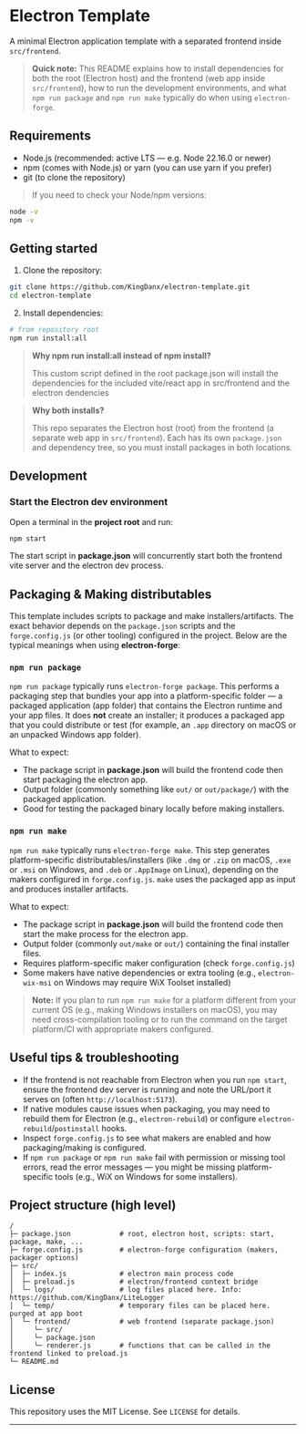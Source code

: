# Electron Template

A minimal Electron application template with a separated frontend inside `src/frontend`.

> **Quick note:** This README explains how to install dependencies for both the root (Electron host) and the frontend (web app inside `src/frontend`), how to run the development environments, and what `npm run package` and `npm run make` typically do when using `electron-forge`.


## Requirements

- Node.js (recommended: active LTS — e.g. Node 22.16.0 or newer)
- npm (comes with Node.js) or yarn (you can use yarn if you prefer)
- git (to clone the repository)

> If you need to check your Node/npm versions:

```bash
node -v
npm -v
```
## Getting started

1. Clone the repository:

```bash
git clone https://github.com/KingDanx/electron-template.git
cd electron-template
```

2. Install dependencies:

```bash
# from repository root
npm run install:all
```
> **Why npm run install:all instead of npm install?**
>
> This custom script defined in the root package.json will install the dependencies for the included vite/react app in src/frontend and the electron dendencies   

> **Why both installs?**  
>
> This repo separates the Electron host (root) from the frontend (a separate web app in `src/frontend`). Each has its own `package.json` and dependency tree, so you must install packages in both locations.


## Development

### Start the Electron dev environment

Open a terminal in the **project root** and run:

```bash
npm start
```

The start script in **package.json** will concurrently start both the frontend vite server and the electron dev process.

## Packaging & Making distributables

This template includes scripts to package and make installers/artifacts. The exact behavior depends on the `package.json` scripts and the `forge.config.js` (or other tooling) configured in the project. Below are the typical meanings when using **electron-forge**:

### `npm run package`

`npm run package` typically runs `electron-forge package`. This performs a packaging step that bundles your app into a platform-specific folder — a packaged application (app folder) that contains the Electron runtime and your app files. It does **not** create an installer; it produces a packaged app that you could distribute or test (for example, an `.app` directory on macOS or an unpacked Windows app folder).

What to expect:
- The package script in **package.json** will build the frontend code then start packaging the electron app.
- Output folder (commonly something like `out/` or `out/package/`) with the packaged application.
- Good for testing the packaged binary locally before making installers.

### `npm run make`

`npm run make` typically runs `electron-forge make`. This step generates platform-specific distributables/installers (like `.dmg` or `.zip` on macOS, `.exe` or `.msi` on Windows, and `.deb` or `.AppImage` on Linux), depending on the makers configured in `forge.config.js`. `make` uses the packaged app as input and produces installer artifacts.

What to expect:
-  The package script in **package.json** will build the frontend code then start the make process for the electron app.
- Output folder (commonly `out/make` or `out/`) containing the final installer files.
- Requires platform-specific maker configuration (check `forge.config.js`)
- Some makers have native dependencies or extra tooling (e.g., `electron-wix-msi` on Windows may require WiX Toolset installed)

> **Note:** If you plan to run `npm run make` for a platform different from your current OS (e.g., making Windows installers on macOS), you may need cross-compilation tooling or to run the command on the target platform/CI with appropriate makers configured.


## Useful tips & troubleshooting

- If the frontend is not reachable from Electron when you run `npm start`, ensure the frontend dev server is running and note the URL/port it serves on (often `http://localhost:5173`).
- If native modules cause issues when packaging, you may need to rebuild them for Electron (e.g., `electron-rebuild`) or configure `electron-rebuild`/`postinstall` hooks.
- Inspect `forge.config.js` to see what makers are enabled and how packaging/making is configured.
- If `npm run package` or `npm run make` fail with permission or missing tool errors, read the error messages — you might be missing platform-specific tools (e.g., WiX on Windows for some installers).


## Project structure (high level)

```
/
├─ package.json            # root, electron host, scripts: start, package, make, ...
├─ forge.config.js         # electron-forge configuration (makers, packager options)
├─ src/
│  ├─ index.js             # electron main process code
│  ├─ preload.js           # electron/frontend context bridge
│  └─ logs/                # log files placed here. Info: https://github.com/KingDanx/LiteLogger
│  └─ temp/                # temporary files can be placed here. purged at app boot
│  └─ frontend/            # web frontend (separate package.json)
│     └─ src/
│     └─ package.json
│     └─ renderer.js       # functions that can be called in the frontend linked to preload.js
└─ README.md
```


## License

This repository uses the MIT License. See `LICENSE` for details.

---
